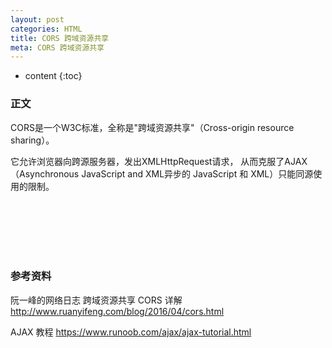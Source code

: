 ```yaml
---
layout: post
categories: HTML
title: CORS 跨域资源共享
meta: CORS 跨域资源共享
---
```

* content
{:toc}

### 正文

CORS是一个W3C标准，全称是"跨域资源共享"（Cross-origin resource sharing）。

它允许浏览器向跨源服务器，发出XMLHttpRequest请求，
从而克服了AJAX（Asynchronous JavaScript and XML异步的 JavaScript 和 XML）只能同源使用的限制。

<br/><br/><br/><br/><br/>
### 参考资料 

阮一峰的网络日志 跨域资源共享 CORS 详解 <http://www.ruanyifeng.com/blog/2016/04/cors.html>

AJAX 教程 <https://www.runoob.com/ajax/ajax-tutorial.html>
